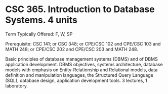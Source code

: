 # CSC 365. Introduction to Database Systems. 4 units

Term Typically Offered: F, W, SP

Prerequisite: CSC 141; or CSC 348; or CPE/CSC 102 and CPE/CSC 103 and MATH 248; or CPE/CSC 202 and CPE/CSC 203 and MATH 248.

Basic principles of database management systems (DBMS) and of DBMS application development. DBMS objectives, systems architecture, database models with emphasis on Entity-Relationship and Relational models, data definition and manipulation languages, the Structured Query Language (SQL), database design, application development tools. 3 lectures, 1 laboratory.
